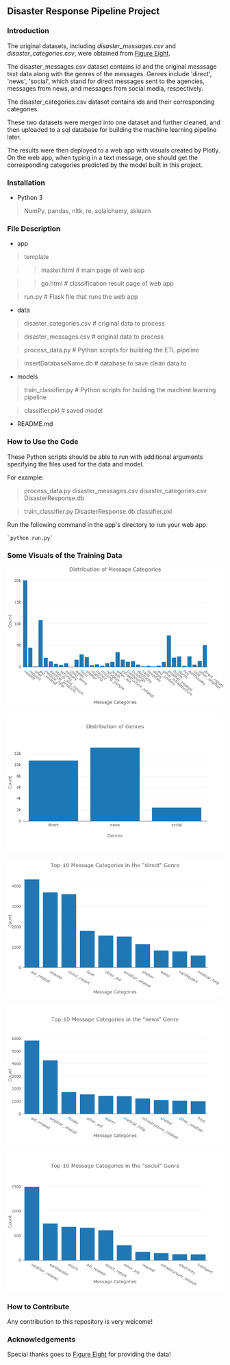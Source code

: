 ## Disaster Response Pipeline Project

### Introduction 

The original datasets, including *disaster_messages.csv* and *disaster_categories.csv*, were obtained from [Figure Eight](https://www.figure-eight.com/).

The disaster_messages.csv dataset contains id and the original messsage text data along with the genres of the messages. Genres include 'direct', 'news', 'social', which stand for direct messages sent to the agencies, messages from news, and messages from social media, respectively.

The disaster_categories.csv dataset contains ids and their corresponding categories.

These two datasets were merged into one dataset and further cleaned, and then uploaded to a sql database for building the machine learning pipeline later. 

The results were then deployed to a web app with visuals created by Plotly. On the web app, when typing in a text message, one should get the corresponding categories predicted by the model built in this project.

### Installation

- Python 3

 > NumPy, pandas, nltk, re, sqlalchemy, sklearn

### File Description

- app

>  template

>>  master.html  # main page of web app

>>  go.html  # classification result page of web app

>  run.py  # Flask file that runs the web app

- data

>  disaster_categories.csv  # original data to process 

>  disaster_messages.csv  # original data to process

>  process_data.py   # Python scripts for building the ETL pipeline

>  InsertDatabaseName.db   # database to save clean data to

- models

>  train_classifier.py  # Python scripts for building the machine learning pipeline

>  classifier.pkl  # saved model 

- README.md

### How to Use the Code

These Python scripts should be able to run with additional arguments specifying the files used for the data and model.

For example:

> process_data.py disaster_messages.csv disaster_categories.csv DisasterResponse.db

> train_classifier.py DisasterResponse.db classifier.pkl

Run the following command in the app's directory to run your web app: 

    `python run.py`

### Some Visuals of the Training Data

![Distribution of Message Categories](https://github.com/Kilie/disaster_response_pipelines/blob/master/visuals/Distribution%20of%20Message%20Categories.png?raw=true)

![Distribution of Genres](https://github.com/Kilie/disaster_response_pipelines/blob/master/visuals/Distribution%20of%20Genres.png?raw=true)

![Top-10 Message Categories in the "direct" Genre](https://github.com/Kilie/disaster_response_pipelines/blob/master/visuals/Top-10%20Message%20Categories%20in%20the%20_direct_%20Genre.png?raw=true)

![Top-10 Message Categories in the "news" Genre](https://github.com/Kilie/disaster_response_pipelines/blob/master/visuals/Top-10%20Message%20Categories%20in%20the%20_news_%20Genre.png?raw=true)

![Top-10 Message Categories in the "social" Genre](https://github.com/Kilie/disaster_response_pipelines/blob/master/visuals/Top-10%20Message%20Categories%20in%20the%20_social_%20Genre.png?raw=true)

### How to Contribute

Any contribution to this repository is very welcome!

### Acknowledgements

Special thanks goes to [Figure Eight](https://www.figure-eight.com/) for providing the data!
